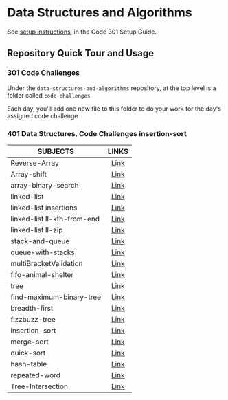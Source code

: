 # Data Structures and Algorithms

See [setup instructions](https://codefellows.github.io/setup-guide/code-301/3-code-challenges), in the Code 301 Setup Guide.

## Repository Quick Tour and Usage

### 301 Code Challenges

Under the `data-structures-and-algorithms` repository, at the top level is a folder called `code-challenges`

Each day, you'll add one new file to this folder to do your work for the day's assigned code challenge

### 401 Data Structures, Code Challenges insertion-sort

| SUBJECTS                    |                                                         LINKS                                                         |
| --------------------------- | :-------------------------------------------------------------------------------------------------------------------: |
| Reverse-Array               |    [Link](https://github.com/anassawalha95/data-structures-and-algorithms/tree/main/Data-Structures/array-reverse)    |
| Array-shift                 |     [Link](https://github.com/anassawalha95/data-structures-and-algorithms/tree/main/Data-Structures/array-shift)     |
| array-binary-search         | [Link](https://github.com/anassawalha95/data-structures-and-algorithms/tree/main/Data-Structures/array-binary-search) |
| linked-list                 |     [Link](https://github.com/anassawalha95/data-structures-and-algorithms/tree/main/Data-Structures/linked-list)     |
| linked-list insertions      |    [Link](https://github.com/anassawalha95/data-structures-and-algorithms/tree/main/Data-Structures/ll-insertions)    |
| linked-list ll-kth-from-end |   [Link](https://github.com/anassawalha95/data-structures-and-algorithms/tree/main/Data-Structures/ll-kth-from-end)   |
| linked-list ll-zip          |          [Link](https://github.com/anassawalha95/data-structures-and-algorithms/tree/main/challenges/ll-zip)          |
| stack-and-queue             |   [Link](https://github.com/anassawalha95/data-structures-and-algorithms/tree/main/challenges/stack-and-queue)        |
| queue-with-stacks            |   [Link](https://github.com/anassawalha95/data-structures-and-algorithms/tree/main/challenges/queue-with-stacks)     |
| multiBracketValidation       |   [Link](https://github.com/anassawalha95/data-structures-and-algorithms/tree/main/challenges/Multi-Bracket-Validation)     |
| fifo-animal-shelter           |   [Link](https://github.com/anassawalha95/data-structures-and-algorithms/tree/main/challenges/fifo-animal-shelter)     |
| tree        |   [Link](https://github.com/anassawalha95/data-structures-and-algorithms/tree/main/challenges/tree)     |
|  find-maximum-binary-tree |   [Link](https://github.com/anassawalha95/data-structures-and-algorithms/tree/main/challenges/find-maximum-binary-tree)     |
|  breadth-first|   [Link](https://github.com/anassawalha95/data-structures-and-algorithms/tree/main/challenges/breadth-first)     |
| fizzbuzz-tree|   [Link](https://github.com/anassawalha95/data-structures-and-algorithms/tree/main/challenges/fizzbuzz-tree)     |
| insertion-sort|   [Link](https://github.com/anassawalha95/data-structures-and-algorithms/tree/main/challenges/insertion-sort)     |
| merge-sort|   [Link](https://github.com/anassawalha95/data-structures-and-algorithms/tree/main/challenges/merge-sort)     |
| quick-sort|   [Link](https://github.com/anassawalha95/data-structures-and-algorithms/tree/main/challenges/quick-sort)     |
| hash-table|   [Link](https://github.com/anassawalha95/data-structures-and-algorithms/tree/main/challenges/hash-table)     |
| repeated-word|   [Link](https://github.com/anassawalha95/data-structures-and-algorithms/tree/main/challenges/repeated-word)     |
|Tree-Intersection |   [Link](https://github.com/anassawalha95/data-structures-and-algorithms/tree/main/challenges/Tree-Intersection)     |

